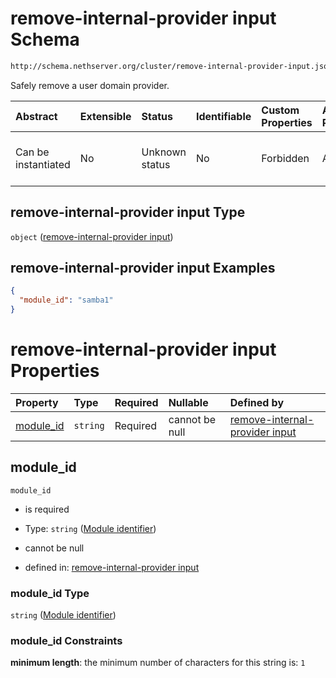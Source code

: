 # remove-internal-provider input Schema

```txt
http://schema.nethserver.org/cluster/remove-internal-provider-input.json
```

Safely remove a user domain provider.

| Abstract            | Extensible | Status         | Identifiable | Custom Properties | Additional Properties | Access Restrictions | Defined In                                                                                                |
| :------------------ | :--------- | :------------- | :----------- | :---------------- | :-------------------- | :------------------ | :-------------------------------------------------------------------------------------------------------- |
| Can be instantiated | No         | Unknown status | No           | Forbidden         | Allowed               | none                | [remove-internal-provider-input.json](cluster/remove-internal-provider-input.json "open original schema") |

## remove-internal-provider input Type

`object` ([remove-internal-provider input](remove-internal-provider-input.md))

## remove-internal-provider input Examples

```json
{
  "module_id": "samba1"
}
```

# remove-internal-provider input Properties

| Property                 | Type     | Required | Nullable       | Defined by                                                                                                                                                                                        |
| :----------------------- | :------- | :------- | :------------- | :------------------------------------------------------------------------------------------------------------------------------------------------------------------------------------------------ |
| [module\_id](#module_id) | `string` | Required | cannot be null | [remove-internal-provider input](remove-internal-provider-input-properties-module-identifier.md "http://schema.nethserver.org/cluster/remove-internal-provider-input.json#/properties/module_id") |

## module\_id



`module_id`

*   is required

*   Type: `string` ([Module identifier](remove-internal-provider-input-properties-module-identifier.md))

*   cannot be null

*   defined in: [remove-internal-provider input](remove-internal-provider-input-properties-module-identifier.md "http://schema.nethserver.org/cluster/remove-internal-provider-input.json#/properties/module_id")

### module\_id Type

`string` ([Module identifier](remove-internal-provider-input-properties-module-identifier.md))

### module\_id Constraints

**minimum length**: the minimum number of characters for this string is: `1`
